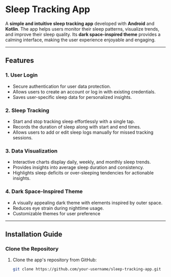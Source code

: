 # Sleep Tracking App

A **simple and intuitive sleep tracking app** developed with **Android** and **Kotlin**. The app helps users monitor their sleep patterns, visualize trends, and improve their sleep quality. Its **dark space-inspired theme** provides a calming interface, making the user experience enjoyable and engaging.

---

## Features

### 1. **User Login**
   - Secure authentication for user data protection.
   - Allows users to create an account or log in with existing credentials.
   - Saves user-specific sleep data for personalized insights.

### 2. **Sleep Tracking**
   - Start and stop tracking sleep effortlessly with a single tap.
   - Records the duration of sleep along with start and end times.
   - Allows users to add or edit sleep logs manually for missed tracking sessions.

### 3. **Data Visualization**
   - Interactive charts display daily, weekly, and monthly sleep trends.
   - Provides insights into average sleep duration and consistency.
   - Highlights sleep deficits or over-sleeping tendencies for actionable insights.

### 4. **Dark Space-Inspired Theme**
   - A visually appealing dark theme with elements inspired by outer space.
   - Reduces eye strain during nighttime usage.
   - Customizable themes for user preference 

---

## Installation Guide

### Clone the Repository
1. Clone the app's repository from GitHub:
   ```bash
   git clone https://github.com/your-username/sleep-tracking-app.git
